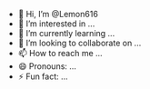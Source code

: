 - 👋 Hi, I’m @Lemon616
- 👀 I’m interested in ...
- 🌱 I’m currently learning ...
- 💞️ I’m looking to collaborate on ...
- 📫 How to reach me ...
- 😄 Pronouns: ...
- ⚡ Fun fact: ...

<!---
Lemon616/Lemon616 is a ✨ special ✨ repository because its `README.md` (this file) appears on your GitHub profile.
You can click the Preview link to take a look at your changes.
--->
